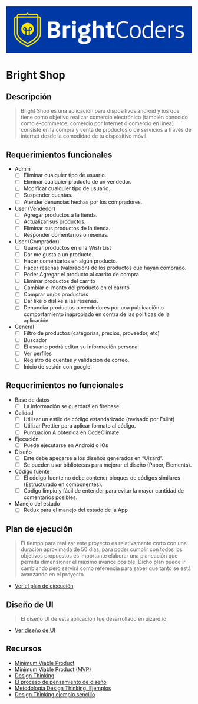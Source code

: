 ![BrightCoders Logo](img/logo-bc.png)

# Bright Shop

## Descripción

> Bright Shop  es una aplicación para dispositivos android y ios que tiene como objetivo realizar comercio electrónico (también conocido como e-commerce, comercio por Internet o comercio en línea) consiste en la compra y venta de productos o de servicios a través de internet desde la comodidad de tu dispositivo móvil.

## Requerimientos funcionales

- Admin
  - [ ] Eliminar cualquier tipo de usuario.
  - [ ] Eliminar cualquier producto de un vendedor.
  - [ ] Modificar cualquier tipo de usuario.
  - [ ] Suspender cuentas.
  - [ ] Atender denuncias hechas por los compradores.

- User (Vendedor) 
  - [ ] Agregar productos a la tienda.
  - [ ] Actualizar sus productos.
  - [ ] Eliminar sus productos de la tienda.
  - [ ] Responder comentarios o reseñas.

- User (Comprador)
  - [ ] Guardar productos en una Wish List
  - [ ] Dar me gusta a un producto.
  - [ ] Hacer comentarios en algún producto.
  - [ ] Hacer reseñas (valoración) de los productos que hayan comprado.
  - [ ] Poder Agregar el producto al carrito de compra
  - [ ] Eliminar productos del carrito
  - [ ] Cambiar el monto del producto en el carrito 
  - [ ] Comprar un/os producto/s 
  - [ ] Dar like o dislike a las reseñas.
  - [ ] Denunciar productos o vendedores por una publicación o comportamiento inapropiado en contra de las políticas de la aplicación.

- General
  - [ ] Filtro de productos (categorías, precios, proveedor, etc)
  - [ ] Buscador
  - [ ] El usuario podrá editar su información personal
  - [ ] Ver perfiles
  - [ ] Registro de cuentas y validación de correo.
  - [ ] Inicio de sesión con google.

## Requerimientos no funcionales

- Base de datos
  - [ ] La información se guardará en firebase
- Calidad
  - [ ] Utilizar un estilo de código estandarizado (revisado por Eslint)
  - [ ] Utilizar Prettier para aplicar formato al código. 
  - [ ] Puntuación A obtenida en CodeClimate
- Ejecución
  - [ ] Puede ejecutarse en Android o iOs
- Diseño
  - [ ] Este debe apegarse a los diseños generados en “Uizard”.
  - [ ] Se pueden usar bibliotecas para mejorar el diseño (Paper, Elements).
- Código fuente
  - [ ] El código fuente no debe contener bloques de códigos similares (Estructurado en componentes).
  - [ ] Código limpio y fácil de entender para evitar la mayor cantidad de comentarios posibles.
- Manejo del estado
  - [ ] Redux para el manejo del estado de la App
  
## Plan de ejecución

> El tiempo para realizar este proyecto es relativamente corto con una duración aproximada de 50 días, para poder cumplir con todos los objetivos propuestos es importante elaborar una planeación que permita dimensionar el máximo avance posible. Dicho plan puede ir cambiando pero servirá como referencia para saber que tanto se está avanzando en el proyecto.

- [Ver el plan de ejecución](https://docs.google.com/spreadsheets/d/1V2kyB29hNsPqpHWT8fI7E6ks3DD5nXkNs51KUA_tlvY/edit?usp=sharing)

## Diseño de UI
> El diseño UI de esta aplicación fue desarrollado en uizard.io 

- [Ver diseño de UI](https://app.uizard.io/p/42006174)

## Recursos

- [Minimum Viable Product](https://www.agilealliance.org/glossary/mvp/#q=~(infinite~false~filters~(tags~(~'mvp))~searchTerm~'~sort~false~sortDirection~'asc~page~1))
- [Minimum Viable Product (MVP)](https://www.productplan.com/glossary/minimum-viable-product/)
- [Design Thinking](https://www.interaction-design.org/literature/topics/design-thinking)
- [El proceso de pensamiento de diseño](https://www.youtube.com/watch?v=_r0VX-aU_T8)
- [Metodología Design Thinking. Ejemplos](https://www.youtube.com/watch?v=_ul3wfKss58)
- [Design Thinking ejemplo sencillo](https://www.youtube.com/watch?v=_H33tA2-j0s)
